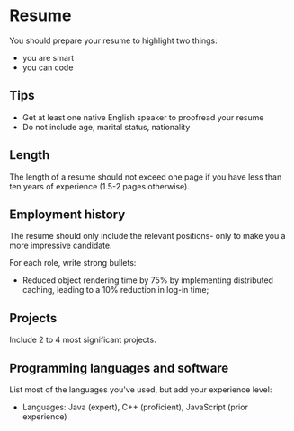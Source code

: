 # Resume

You should prepare your resume to highlight two things:
* you are smart
* you can code

## Tips

* Get at least one native English speaker to proofread your resume
* Do not include age, marital status, nationality

## Length

The length of a resume should not exceed one page if you have less than ten years of experience (1.5-2 pages otherwise).

## Employment history

The resume should only include the relevant positions- only to make you a more impressive candidate.

For each role, write strong bullets:
* Reduced object rendering time by 75% by implementing distributed caching, leading to a 10% reduction in log-in time;

## Projects

Include 2 to 4 most significant projects. 

## Programming languages and software

List most of the languages you've used, but add your experience level:
* Languages: Java (expert), C++ (proficient), JavaScript (prior experience)